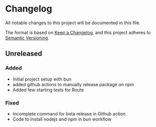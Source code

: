 # Changelog

All notable changes to this project will be documented in this file.

The format is based on [Keep a Changelog](https://keepachangelog.com/en/1.0.0/), and this project adheres to
[Semantic Versioning](https://semver.org/spec/v2.0.0.html).

## Unreleased

### Added
- Initial project setup with bun
- added github actions to manually release package on npm
- Added few starting tests for Route

### Fixed
- Incomplete command for beta release in Github action
- Code to install nodejs and npm in bun workflow
